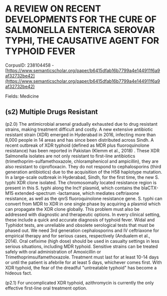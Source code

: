 # A REVIEW ON RECENT DEVELOPMENTS FOR THE CURE OF SALMONELLA ENTERICA SEROVAR TYPHI, THE CAUSATIVE AGENT FOR TYPHOID FEVER

CorpusID: 238104458 - [https://www.semanticscholar.org/paper/b6415dfab16b7799a4e144911f6a9af32732be42](https://www.semanticscholar.org/paper/b6415dfab16b7799a4e144911f6a9af32732be42)

Fields: Medicine

## (s2) Multiple Drugs Resistant
(p2.0) The antimicrobial arsenal gradually exhausted due to drug resistant strains, making treatment difficult and costly. A new extensive antibiotic resistant strain (XDR) emerged in Hyderabad in 2016, infecting more than 8,000 people in 14 areas and has since been distributed across Sindh. A recent outbreak of XDR typhoid (defined as MDR plus fluoroquinolone resistance) has been reported in Pakistan (Klemm et al., 2018) . These XDR Salmonella isolates are not only resistant to first-line antibiotics (trimethoprim-sulfamethoxazole, chloramphenicol and ampicillin), they are also resistant to ciprofloxacin. They do not respond to cephalosporins (third generation antibiotics) due to the acquisition of the H58 haplotype mutation. In a large-scale outbreak in Hyderabad, Sindh, for the first time, the new S. typhi XDR clone isolated. The chromosomally located resistance region is present in this S. typhi along the IncY plasmid, which contains the blaCTX-M15 extended-spectrum -lactamase, which mediates ceftriaxone resistance, as well as the qnrS fluoroquinolone resistance gene. S. typhi can convert from MDR to XDR in one single phase by acquiring a plasmid which can propagate the XDR clone globally. This problem must also be addressed with diagnostic and therapeutic options. In every clinical setting, these include a quick and accurate diagnosis of typhoid fever. Widal and Typhidot tests, are unreliable and obsolete serological tests that must be phased out. We need 3rd generation cephalosporins and IV ceftriaxone for empirical therapy and for serious cases, respectively (Andualem et al., 2014). Oral cefixime (high dose) should be used in casualty settings in less serious situations, including MDR typhoid. Sensitive strains can be treated safely with oral administration of Amoxicillin or Trimethoprimsulfamethoxazole. Treatment must last for at least 10-14 days or until the patient is afebrile for at least 5 days, whichever comes first. With XDR typhoid, the fear of the dreadful "untreatable typhoid" has become a hideous fact.

(p2.1) For uncomplicated XDR typhoid, azithromycin is currently the only effective first-line oral treatment option.
